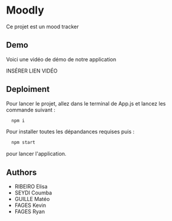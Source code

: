 # Moodly

Ce projet est un mood tracker

## Demo

Voici une vidéo de démo de notre application

INSÉRER LIEN VIDÉO

## Deploiment

Pour lancer le projet, allez dans le terminal de App.js et lancez les commande suivant :
```bash
  npm i
```
Pour installer toutes les dépandances requises puis :
```bash
  npm start
```
pour lancer l'application.
## Authors

- RIBEIRO Elisa
- SEYDI Coumba
- GUILLE Matéo
- FAGES Kevin
- FAGES Ryan